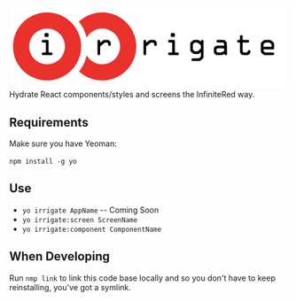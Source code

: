 ![irrigate](https://raw.githubusercontent.com/GantMan/irrigate/master/_art/logo.png)
Hydrate React components/styles and screens the InfiniteRed way.
## Requirements
Make sure you have Yeoman:

`npm install -g yo`

## Use
* `yo irrigate AppName` -- Coming Soon
* `yo irrigate:screen ScreenName`
* `yo irrigate:component ComponentName`


## When Developing
Run `nmp link` to link this code base locally and so you don't have to keep reinstalling, you've got a symlink.
